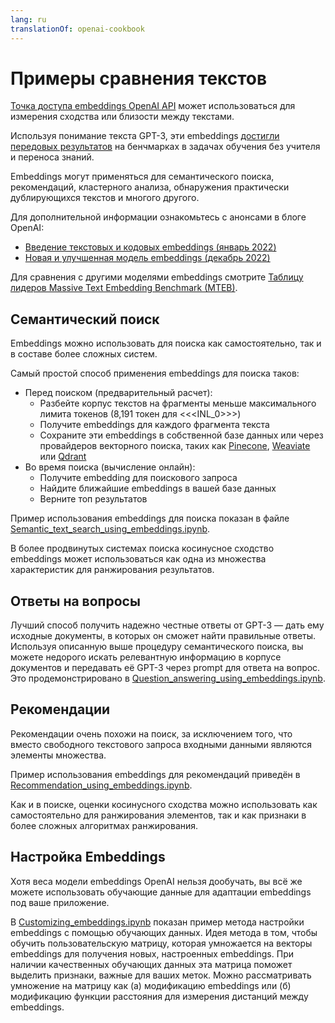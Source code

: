 ```yaml
---
lang: ru
translationOf: openai-cookbook
---
```


# Примеры сравнения текстов

[Точка доступа embeddings OpenAI API](https://beta.openai.com/docs/guides/embeddings) может использоваться для измерения сходства или близости между текстами.

Используя понимание текста GPT-3, эти embeddings [достигли передовых результатов](https://arxiv.org/abs/2201.10005) на бенчмарках в задачах обучения без учителя и переноса знаний.

Embeddings могут применяться для семантического поиска, рекомендаций, кластерного анализа, обнаружения практически дублирующихся текстов и многого другого.

Для дополнительной информации ознакомьтесь с анонсами в блоге OpenAI:

- [Введение текстовых и кодовых embeddings (январь 2022)](https://openai.com/blog/introducing-text-and-code-embeddings/)
- [Новая и улучшенная модель embeddings (декабрь 2022)](https://openai.com/blog/new-and-improved-embedding-model/)

Для сравнения с другими моделями embeddings смотрите [Таблицу лидеров Massive Text Embedding Benchmark (MTEB)](https://huggingface.co/spaces/mteb/leaderboard).

## Семантический поиск

Embeddings можно использовать для поиска как самостоятельно, так и в составе более сложных систем.

Самый простой способ применения embeddings для поиска таков:

- Перед поиском (предварительный расчет):
  - Разбейте корпус текстов на фрагменты меньше максимального лимита токенов (8,191 токен для &lt;&lt;&lt;INL_0>>>)
  - Получите embeddings для каждого фрагмента текста
  - Сохраните эти embeddings в собственной базе данных или через провайдеров векторного поиска, таких как [Pinecone](https://www.pinecone.io), [Weaviate](https://weaviate.io) или [Qdrant](https://qdrant.tech)
- Во время поиска (вычисление онлайн):
  - Получите embedding для поискового запроса
  - Найдите ближайшие embeddings в вашей базе данных
  - Верните топ результатов

Пример использования embeddings для поиска показан в файле [Semantic_text_search_using_embeddings.ipynb](https://github.com/openai/openai-cookbook/blob/main/examples/Semantic_text_search_using_embeddings.ipynb).

В более продвинутых системах поиска косинусное сходство embeddings может использоваться как одна из множества характеристик для ранжирования результатов.

## Ответы на вопросы

Лучший способ получить надежно честные ответы от GPT-3 — дать ему исходные документы, в которых он сможет найти правильные ответы. Используя описанную выше процедуру семантического поиска, вы можете недорого искать релевантную информацию в корпусе документов и передавать её GPT-3 через prompt для ответа на вопрос. Это продемонстрировано в [Question_answering_using_embeddings.ipynb](https://github.com/openai/openai-cookbook/blob/main/examples/Question_answering_using_embeddings.ipynb).

## Рекомендации

Рекомендации очень похожи на поиск, за исключением того, что вместо свободного текстового запроса входными данными являются элементы множества.

Пример использования embeddings для рекомендаций приведён в [Recommendation_using_embeddings.ipynb](https://github.com/openai/openai-cookbook/blob/main/examples/Recommendation_using_embeddings.ipynb).

Как и в поиске, оценки косинусного сходства можно использовать как самостоятельно для ранжирования элементов, так и как признаки в более сложных алгоритмах ранжирования.

## Настройка Embeddings

Хотя веса модели embeddings OpenAI нельзя дообучать, вы всё же можете использовать обучающие данные для адаптации embeddings под ваше приложение.

В [Customizing_embeddings.ipynb](https://github.com/openai/openai-cookbook/blob/main/examples/Customizing_embeddings.ipynb) показан пример метода настройки embeddings с помощью обучающих данных. Идея метода в том, чтобы обучить пользовательскую матрицу, которая умножается на векторы embeddings для получения новых, настроенных embeddings. При наличии качественных обучающих данных эта матрица поможет выделить признаки, важные для ваших меток. Можно рассматривать умножение на матрицу как (а) модификацию embeddings или (б) модификацию функции расстояния для измерения дистанций между embeddings.